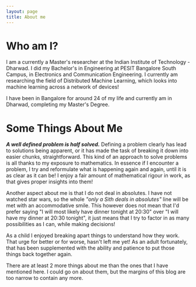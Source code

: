 ```yaml
---
layout: page
title: About me
---
```

# Who am I?
I am a currently a Master's researcher at the Indian Institute of Technology - Dharwad. I did my Bachelor's in Engineering at PESIT Bangalore South Campus, in Electronics and Communication Engineering. I currently am researching the field of Distributed Machine Learning, which looks into machine learning across a network of devices! 

I have been in Bangalore for around 24 of my life and currently am in Dharwad, completing my Master's Degree.

# Some Things About Me
<strong>_A well defined problem is half solved._</strong> Defining a problem clearly has lead to solutions being apparent, or it has made the task of breaking it down into easier chunks, straightforward. This kind of an approach to solve problems is all thanks to my exposure to mathematics. In essence if I encounter a problem, I try and reformulate what is happening again and again, until it is as clear as it can be! I enjoy a fair amount of mathematical rigour in work, as that gives proper insights into them!

Another aspect about me is that I do not deal in absolutes. I have not watched star wars, so the whole *"only a Sith deals in absolutes"*  line will be met with an accommodative smile. This however does not mean that I'd prefer saying "I will most likely have dinner tonight at 20:30" over "I will have my dinner at 20:30 tonight", it just means that I try to factor in as many possibilities as I can, while making decisions!

As a child I enjoyed breaking apart things to understand how they work. That urge for better or for worse, hasn't left me yet! As an adult fortunately, that has been supplemented with the ability and patience to put those things back together again.

There are at least 2 more things about me than the ones that I have mentioned here. I could go on about them, but the margins of this blog are too narrow to contain any more.
